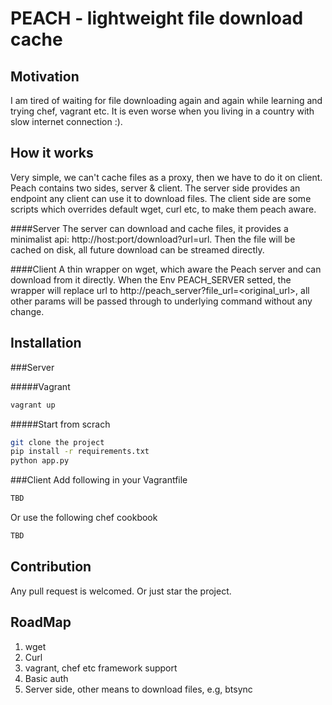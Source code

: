 PEACH - lightweight file download cache
===

Motivation
---
I am tired of waiting for file downloading again and again while learning and trying chef, vagrant etc. It is even worse when you living in a country with slow internet connection :).

How it works
---
Very simple, we can't cache files as a proxy, then we have to do it on client. Peach contains two sides, server & client. The server side provides an endpoint any client can use it to download files. The client side are some scripts which overrides default wget, curl etc, to make them peach aware.

####Server
The server can download and cache files, it provides a minimalist api: http://host:port/download?url=url. Then the file will be cached on disk, all future download can be streamed directly. 

####Client
A thin wrapper on wget, which aware the Peach server and can download from it directly. When the Env PEACH_SERVER setted, the wrapper will replace url to http://peach_server?file_url=<original_url>, all other params will be passed through to underlying command without any change.

Installation
---
###Server

#####Vagrant
```sh
vagrant up
```

#####Start from scrach
```sh
git clone the project
pip install -r requirements.txt
python app.py
```

###Client
Add following in your Vagrantfile
```sh
TBD
```

Or use the following chef cookbook
```sh
TBD
```

Contribution
---
Any pull request is welcomed. Or just star the project.

RoadMap
---
1. wget
2. Curl
3. vagrant, chef etc framework support
4. Basic auth
5. Server side, other means to download files, e.g, btsync
